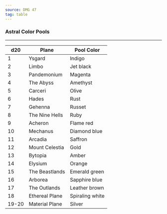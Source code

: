 ```yaml
---
source: DMG 47
tag: table
---
```


### Astral Color Pools
---
|d20|Plane|Pool Color|
|----|-------|-------|
|1|Ysgard|Indigo|
|2|Limbo|Jet black|
|3|Pandemonium|Magenta|
|4|The Abyss|Amethyst|
|5|Carceri|Olive|
|6|Hades|Rust|
|7|Gehenna|Russet|
|8|The Nine Hells|Ruby|
|9|Acheron|Flame red|
|10|Mechanus|Diamond blue|
|11|Arcadia|Saffron|
|12|Mount Celestia|Gold|
|13|Bytopia|Amber|
|14|Elysium|Orange|
|15|The Beastlands|Emerald green|
|16|Arborea|Sapphire blue|
|17|The Outlands|Leather brown|
|18|Ethereal Plane|Spiraling white|
|19-20|Material Plane|Silver|
